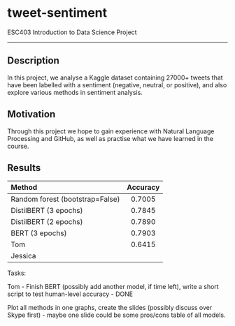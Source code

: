 # tweet-sentiment

ESC403 Introduction to Data Science Project

---

## Description

In this project, we analyse a Kaggle dataset containing 27000+ tweets that have been labelled with a sentiment (negative, neutral, or positive), and also explore various methods in sentiment analysis.

## Motivation

Through this project we hope to gain experience with Natural Language Processing and GitHub, as well as practise what we have learned in the course.


## Results

|             Method              | Accuracy |
| :------------------------------ | :------: |
| Random forest (bootstrap=False) | 0.7005   |
| DistilBERT (3 epochs)           | 0.7845   |
| DistilBERT (2 epochs)           | 0.7890   |
| BERT (3 epochs)                 | 0.7903   |
| Tom                             | 0.6415   |
| Jessica                         |          |



Tasks:

Tom - Finish BERT (possibly add another model, if time left), write a short script to test human-level accuracy - DONE

Plot all methods in one graphs, create the slides (possibly discuss over Skype first) - maybe one slide could be some pros/cons table of all models.
